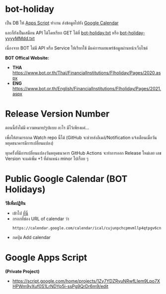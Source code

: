 # bot-holiday

เป็น DB ให้ [Apps Script](#google-apps-script) ทำงาน ส่งข้อมูลไปยัง [Google Calendar](#public-google-calendar)

และก็ยังเป็นเสมือน API ได้โดยเรียก GET ได้ที่ [bot-holiday.txt](https://raw.githubusercontent.com/songkiet/bot-holiday/main/bot-holiday.txt) หรือ [bot-holiday-yyyyMMdd.txt](https://raw.githubusercontent.com/songkiet/bot-holiday/main/bot-holiday-yyyyMMdd.txt)

เนื่องจาก BOT ไม่มี API หรือ Service ให้เรียกใช้ มีแค่การเผยแพร่ข้อมูลผ่านหน้าเว็บไซต์

**BOT Offical Website:**
- **THA** https://www.bot.or.th/Thai/FinancialInstitutions/FIholiday/Pages/2020.aspx
- **ENG** https://www.bot.or.th/English/FinancialInstitutions/FIholiday/Pages/2021.aspx

# Release Version Number

ตอนนี้ยังไม่มี ความหมาย/รูปแบบ อะไร มีไว้เพียงแค่...

เพื่อให้สามารถกด Watch repo นี้ได้ (GitHub จะช่วยส่งอีเมล์/Notification แจ้งเตือนเมื่อวันหยุดธนาคารมีการเปลี่ยนแปลง)

ทุกครั้งที่มีการเปลี่ยนแปลงวันหยุดธนาคาร GitHub Actions จะทำการออก Release ใหม่เลย เลข Version จะแค่เพิ่ม +1 ที่ตำแหน่ง minor ไปเรื่อย ๆ

# Public Google Calendar (BOT Holidays)

**วิธีเพิ่มปฏิทิน**

- เข้าไป [ที่นี่](https://calendar.google.com/calendar/u/0/r/settings/addbyurl)
- กรอกที่ช่อง URL of calendar ว่า
  ```
  https://calendar.google.com/calendar/ical/cujunpchcpmvmllp4qtpgv6cng%40group.calendar.google.com/public/basic.ics
  ```
 - กดปุ่ม Add calendar

# Google Apps Script
**(Private Project)**
- https://script.google.com/home/projects/1Zy7YDZRyuNRwfLIem9Lpo7XHPWm9vXuf0S1LrNDYp5i-ssPg9QrDr6m9/edit
